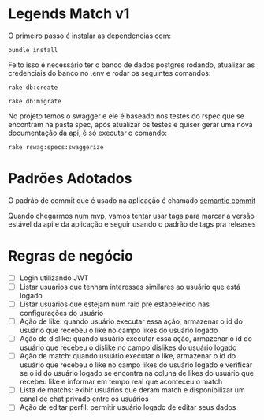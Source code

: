 # Legends Match v1

O primeiro passo é instalar as dependencias com: 

```shell
bundle install
```

Feito isso é necessário ter o banco de dados postgres rodando, atualizar as credenciais do banco no .env e rodar os seguintes comandos:

```shell
rake db:create

rake db:migrate
```

No projeto temos o swagger e ele é baseado nos testes do rspec que se encontram na pasta spec, após atualizar os testes e quiser gerar uma nova documentação da api, é só executar o comando: 

```shell
rake rswag:specs:swaggerize
```


# Padrões Adotados

O padrão de commit que é usado na aplicação é chamado [semantic commit](https://www.conventionalcommits.org/en/v1.0.0/)

Quando chegarmos num mvp, vamos tentar usar tags para marcar a versão estável da api e da aplicação e seguir usando o padrão de tags pra releases


# Regras de negócio

- [ ] Login utilizando JWT
- [ ] Listar usuários que tenham interesses similares ao usuário que está logado
- [ ] Listar usuários que estejam num raio pré estabelecido nas configurações do usuário
- [ ] Ação de like: quando usuário executar essa ação, armazenar o id do usuário que recebeu o like no campo likes do usuário logado
- [ ] Ação de dislike: quando usuário executar essa ação, armazenar o id do usuário que recebeu o dislike no campo dislikes do usuário logado
- [ ] Ação de match: quando usuário executar o like, armazenar o id do usuário que recebeu o like no campo likes do usuário logado e verificar se o id do usuário logado se encontra na coluna de likes do usuário que recebeu like e informar em tempo real que aconteceu o match
- [ ] Lista de matchs: exibir usuários que deram match e disponibilizar um canal de chat privado entre os usuários
- [ ] Ação de editar perfil: permitir usuário logado de editar seus dados